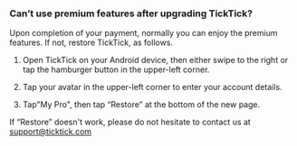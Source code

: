 ### Can’t use premium features after upgrading TickTick?

Upon completion of your payment, normally you can enjoy the premium features. If not, restore TickTick, as follows.

1. Open TickTick on your Android device, then either swipe to the right or tap the hamburger button in the upper-left corner.

2. Tap your avatar in the upper-left corner to enter your account details.

3. Tap"My Pro", then tap “Restore” at the bottom of the new page.

If “Restore” doesn't work, please do not hesitate to contact us at support@ticktick.com

